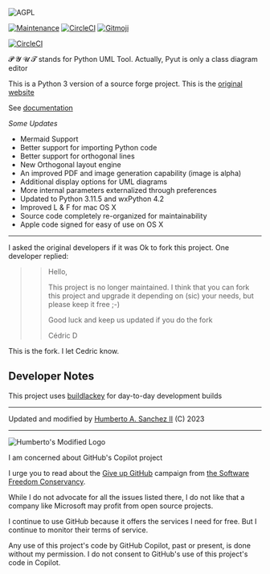 ![](https://github.com/hasii2011/code-ally-basic/blob/master/developer/agpl-license-web-badge-version-2-256x48.png "AGPL")

[![Maintenance](https://img.shields.io/badge/Maintained%3F-yes-green.svg)](https://GitHub.com/Naereen/StrapDown.js/graphs/commit-activity)
[![CircleCI](https://dl.circleci.com/status-badge/img/gh/hasii2011/pyut/tree/master.svg?style=shield)](https://dl.circleci.com/status-badge/redirect/gh/hasii2011/PyUt/tree/master)
<a href="https://gitmoji.dev">
  <img src="https://img.shields.io/badge/gitmoji-%20😜%20😍-FFDD67.svg?style=flat-square" alt="Gitmoji">
</a>

[![CircleCI](https://dl.circleci.com/insights-snapshot/gh/hasii2011/pyut/master/main/badge.svg?window=30d)](https://app.circleci.com/insights/github/hasii2011/PyUt/workflows/main/overview?branch=master&reporting-window=last-30-days&insights-snapshot=true)



𝓟 𝓨 𝓤 𝓣 stands for Python UML Tool. Actually, Pyut is only a class diagram editor


This is a Python 3 version of a source forge project.  This is the [original website](http://pyut.sourceforge.net/whatis.html)

See [documentation](https://github.com/hasii2011/PyUt/wiki)

_Some Updates_

* Mermaid Support
* Better support for importing Python code
* Better support for orthogonal lines
* New Orthogonal layout engine
* An improved PDF and image generation capability (image is alpha)
* Additional display options for UML diagrams
* More internal parameters externalized through preferences
* Updated to Python 3.11.5 and wxPython 4.2
* Improved L & F for mac OS X
* Source code completely re-organized for maintainability 
* Apple code signed for easy of use on OS X




---------
I asked the original developers if it was Ok to fork this project.  One developer replied:


>> Hello,
>> 
>> This project is no longer maintained.
>> I think that you can fork this project and upgrade it depending on (sic) your needs, but please keep it free ;-)
>> 
>> Good luck and keep us updated if you do the fork
>> 
>> Cédric D


This is the fork. I let Cedric know.  


## Developer Notes
This project uses [buildlackey](https://github.com/hasii2011/buildlackey) for day-to-day development builds

___

Updated and modified by <a href="mailto:email@humberto.a.sanchez.ii@gmail.com?subject=Hello Humberto">Humberto A. Sanchez II</a>  (C) 2023

---



![Humberto's Modified Logo](https://raw.githubusercontent.com/wiki/hasii2011/gittodoistclone/images/SillyGitHub.png)

I am concerned about GitHub's Copilot project



I urge you to read about the
[Give up GitHub](https://GiveUpGitHub.org) campaign from
[the Software Freedom Conservancy](https://sfconservancy.org).

While I do not advocate for all the issues listed there, I do not like that
a company like Microsoft may profit from open source projects.

I continue to use GitHub because it offers the services I need for free.  But I continue
to monitor their terms of service.

Any use of this project's code by GitHub Copilot, past or present, is done
without my permission.  I do not consent to GitHub's use of this project's
code in Copilot.
